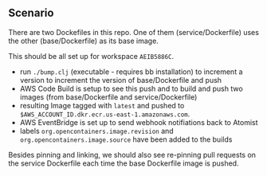 ## Scenario

There are two Dockefiles in this repo.  One of them (service/Dockerfile) uses
the other (base/Dockerfile) as its base image.

This should be all set up for workspace `AEIB5886C`.

* run `./bump.clj` (executable - requires bb installation) to increment a
  version to increment the version of base/Dockerfile and push
* AWS Code Build is setup to see this push and to build and push two images
  (from base/Dockerfile and service/Dockerfile)
* resulting Image tagged with `latest` and pushed to
  `$AWS_ACCOUNT_ID.dkr.ecr.us-east-1.amazonaws.com`.
* AWS EventBridge is set up to send webhook notifiations back to Atomist
* labels `org.opencontainers.image.revision` and
  `org.opencontainers.image.source` have been added to the builds

Besides pinning and linking, we should also see re-pinning pull requests on the
service Dockerfile each time the base Dockerfile image is pushed.
